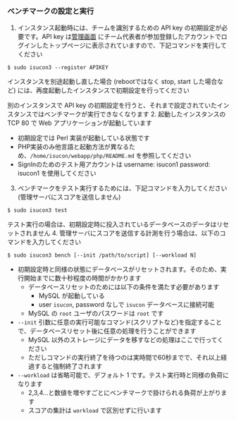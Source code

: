 ### ベンチマークの設定と実行

1. インスタンス起動時には、チームを識別するための API key の初期設定が必要です。API key は[管理画面](https://isucon2013.kayac.com/) にチーム代表者が参加登録したアカウントでログインしたトップページに表示されていますので、下記コマンドを実行してください
  
  ```
  $ sudo isucon3 --register APIKEY
  ```
  
  インスタンスを別途起動し直した場合 (rebootではなく stop, start した場合など) には、再度起動したインスタンスで初期設定を行ってください
  
  別のインスタンスで API key の初期設定を行うと、それまで設定されていたインスタンスではベンチマークが実行できなくなります
2. 起動したインスタンスの TCP 80 で Web アプリケーションが起動しています
  * 初期設定では Perl 実装が起動している状態です
  * PHP実装のみ他言語と起動方法が異なるため、`/home/isucon/webapp/php/README.md` を参照してください
  * SignInのためのテスト用アカウントは username: isucon1 password: isucon1 を使用してください
3. ベンチマークをテスト実行するためには、下記コマンドを入力してください (管理サーバにスコアを送信しません)
  
  ```
  $ sudo isucon3 test
  ```
  
  テスト実行の場合は、初期設定時に投入されているデータベースのデータはリセットされません
4. 管理サーバにスコアを送信する計測を行う場合は、以下のコマンドを入力してください
  
  ```
  $ sudo isucon3 bench [--init /path/to/script] [--workload N]
  ```
  
  * 初期設定時と同様の状態にデータベースがリセットされます。そのため、実行開始までに数十秒程度の時間がかかります
    * データベースリセットのためには以下の条件を満たす必要があります
      * MySQL が起動している
      * user `isucon`, password なしで `isucon` データベースに接続可能
    * MySQL の `root` ユーザのパスワードは `root` です
  * `--init` 引数に任意の実行可能なコマンド(スクリプトなど)を指定することで、データベースリセット後に任意の処理を行うことができます
    * MySQL 以外のストレージにデータを移すなどの処理はここで行ってください
    * ただしコマンドの実行終了を待つのは実時間で60秒までで、それ以上経過すると強制終了されます
  * `--workload` は省略可能で、デフォルト 1 です。テスト実行時と同様の負荷になります
    * 2,3,4...と数値を増やすごとにベンチマークで掛けられる負荷が上がります
    * スコアの集計は `workload` で区別せずに行います

